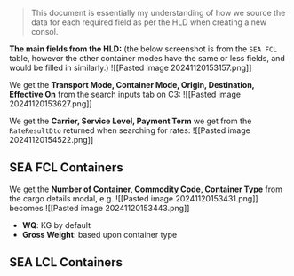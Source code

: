 > This document is essentially my understanding of how we source the data for each required field as per the HLD when creating a new consol.

**The main fields from the HLD:**
(the below screenshot is from the `SEA FCL` table, however the other container modes have the same or less fields, and would be filled in similarly.)
![[Pasted image 20241120153157.png]]

We get the **Transport Mode, Container Mode, Origin, Destination, Effective On** from the search inputs tab on C3:
![[Pasted image 20241120153627.png]] 

We get the **Carrier, Service Level, Payment Term** we get from the `RateResultDto` returned when searching for rates:
![[Pasted image 20241120154522.png]]

## SEA FCL Containers
We get the **Number of Container, Commodity Code, Container Type** from the cargo details modal, e.g.
![[Pasted image 20241120153431.png]]
becomes
![[Pasted image 20241120153443.png]]
- **WQ**: KG by default
- **Gross Weight**: based upon container type

## SEA LCL Containers